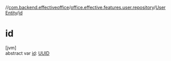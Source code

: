//[com.backend.effectiveoffice](../../../index.md)/[office.effective.features.user.repository](../index.md)/[UserEntity](index.md)/[id](id.md)

# id

[jvm]\
abstract var [id](id.md): [UUID](https://docs.oracle.com/javase/8/docs/api/java/util/UUID.html)
